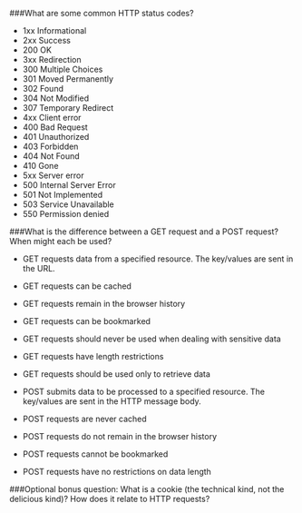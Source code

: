 ###What are some common HTTP status codes?
* 1xx Informational
* 2xx Success
 * 200 OK
* 3xx Redirection
 * 300 Multiple Choices
 * 301 Moved Permanently
 * 302 Found
 * 304 Not Modified
 * 307 Temporary Redirect
* 4xx Client error
 * 400 Bad Request
 * 401 Unauthorized
 * 403 Forbidden
 * 404 Not Found
 * 410 Gone
* 5xx Server error
 * 500 Internal Server Error
 * 501 Not Implemented
 * 503 Service Unavailable
 * 550 Permission denied

###What is the difference between a GET request and a POST request? When might each be used?
* GET requests data from a specified resource.  The key/values are sent in the URL.
 * GET requests can be cached
 * GET requests remain in the browser history
 * GET requests can be bookmarked
 * GET requests should never be used when dealing with sensitive  data
 * GET requests have length restrictions
 * GET requests should be used only to retrieve data

* POST submits data to be processed to a specified resource.  The key/values are sent in the HTTP message body.
 * POST requests are never cached
 * POST requests do not remain in the browser history
 * POST requests cannot be bookmarked
 * POST requests have no restrictions on data length

###Optional bonus question: What is a cookie (the technical kind, not the delicious kind)? How does it relate to HTTP requests?
